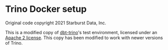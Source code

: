 # Trino Docker setup

Original code copyright 2021 Starburst Data, Inc.

This is a modified copy of [dbt-trino](https://github.com/starburstdata/dbt-trino)'s test environment, licensed under an [Apache 2 license](https://github.com/starburstdata/dbt-trino/blob/master/LICENSE.txt). This copy has been modified to work with newer versions of Trino.
